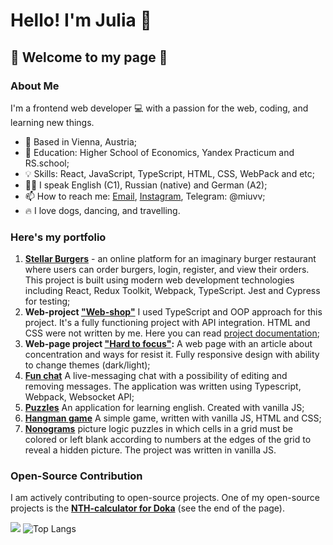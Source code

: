# Hello! I'm Julia 👋 
## 👀 Welcome to my page 👀

### About Me

I'm a frontend web developer 💻 with a passion for the web, coding, and learning new things.

- 📍 Based in Vienna, Austria;
- 🔋 Education: Higher School of Economics, Yandex Practicum and RS.school;
- 💡 Skills: React, JavaScript, TypeScript, HTML, CSS, WebPack and etc;
- 🫶🏻 I speak English (C1), Russian (native) and German (A2);
- 📫 How to reach me: [Email](mailto:iuliia.makarova.au@gmail.com), [Instagram](https://www.instagram.com/juliasgram_/), Telegram: @miuvv;
- 🔥 I love dogs, dancing, and travelling.

### Here's my portfolio

1. **[Stellar Burgers](https://burgers-stellar.netlify.app/)** - an online platform for an imaginary burger restaurant where users can order burgers, login, register, and view their orders. This project is built using modern web development technologies including React, Redux Toolkit, Webpack, TypeScript. Jest and Cypress for testing;
2. **Web-project ["Web-shop"](https://makarovaiuliia.github.io/web-larek-frontend/)** I used TypeScript and OOP approach for this project. It's a fully functioning project with API integration. HTML and CSS were not written by me. Here you can read [project documentation](https://github.com/makarovaiuliia/web-larek-frontend);
3. **Web-page project ["Hard to focus"](https://makarovaiuliia.github.io/slozhno-sosredotochitsya/):** A web page with an article about concentration and ways for resist it. Fully responsive design with ability to change themes (dark/light);
4. **[Fun chat](https://harmonious-kheer-59a1ec.netlify.app/)** A live-messaging chat with a possibility of editing and removing messages. The application was written using Typescript, Webpack, Websocket API;
5. **[Puzzles](https://makarovaiuliia-rss-puzzle.netlify.app/)** An application for learning english. Created with vanilla JS;
6. **[Hangman game](https://makarovaiuliia.github.io/hangman/)** A simple game, written with vanilla JS, HTML and CSS;
7. **[Nonograms](https://rolling-scopes-school.github.io/makarovaiuliia-JSFE2023Q4/nonograms/)** picture logic puzzles in which cells in a grid must be colored or left blank according to numbers at the edges of the grid to reveal a hidden picture. The project was written in vanilla JS.

### Open-Source Contribution

I am actively contributing to open-source projects. One of my open-source projects is the **[NTH-calculator for Doka](https://doka.guide/css/child/)** (see the end of the page).

![](https://leetcard.jacoblin.cool/makarovaiuliia?theme=light&font=Inder) ![Top Langs](https://github-readme-stats.vercel.app/api/top-langs/?username=makarovaiuliia&layout=compact)

